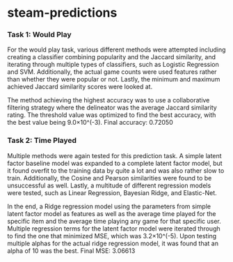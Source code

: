 # steam-predictions
### Task 1: Would Play 
For the would play task, various different methods were attempted including creating a classifier combining popularity and the Jaccard similarity, and iterating through multiple types of classifiers, such as Logistic Regression and SVM. Additionally, the actual game counts were used features rather than whether they were popular or not. Lastly, the minimum and maximum achieved Jaccard similarity scores were looked at.

The method achieving the highest accuracy was to use a collaborative filtering strategy where the delineator was the average Jaccard similarity rating. The threshold value was optimized to find the best accuracy, with the best value being 9.0×10^(-3). Final accuracy: 0.72050

### Task 2: Time Played 
Multiple methods were again tested for this prediction task. A simple latent factor baseline model was expanded to a complete latent factor model, but it found overfit to the training data by quite a lot and was also rather slow to train. Additionally, the Cosine and Pearson similarities were found to be unsuccessful as well. Lastly, a multitude of different regression models were tested, such as Linear Regression, Bayesian Ridge, and Elastic-Net.

In the end, a Ridge regression model using the parameters from simple latent factor model as features as well as the average time played for the specific item and the average time playing any game for that specific user. Multiple regression terms for the latent factor model were iterated through to find the one that minimized MSE, which was 3.2×10^(-5). Upon testing multiple alphas for the actual ridge regression model, it was found that an alpha of 10 was the best. Final MSE: 3.06613

